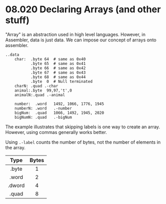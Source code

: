 # 08.020 Declaring Arrays (and other stuff)

"Array" is an abstraction used in high level languages. However, in Assembler, data is just data. We can impose our concept of arrays onto assembler.

```
..data
    char:  .byte 64  # same as 0x40
           .byte 65  # same as 0x41
           .byte 66  # same as 0x42
           .byte 67  # same as 0x43
           .byte 68  # same as 0x44
           .byte  0  # Null terminated
    charN: .quad .-char
    animal:.byte  99,97,'t',0
    animalN:.quad .-animal

    number:  .word   1492, 1066, 1776, 1945
    numberN: .word   .-number
    bigNum:  .quad   1066, 1492, 1945, 2020
    bigNumN: .quad   .-bigNum
```

The example illustrates that skipping labels is one way to create an array.  However, using commas generally works better.

Using `.-label` counts the number of bytes, not the number of elements in the array.  

| Type  | Bytes |
| :---: | :---: |
| .byte |   1   |
| .word |   2   |
|.dword|4
|.quad|8
